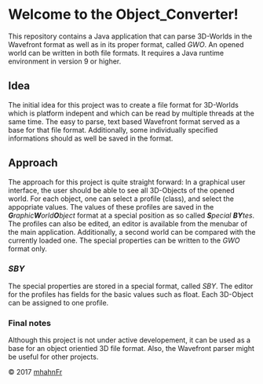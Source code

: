 # Welcome to the Object_Converter!
This repository contains a Java application that can parse 3D-Worlds in the
Wavefront format as well as in its proper format, called *GWO*. An opened world
can be written in both file formats. It requires a Java runtime environment in
version 9 or higher.

## Idea
The initial idea for this project was to create a file format for 3D-Worlds
which is platform indepent and which can be read by multiple threads at the
same time. The easy to parse, text based Wavefront format served as a base
for that file format. Additionally, some individually specified informations
should as well be saved in the format.

## Approach
The approach for this project is quite straight forward: In a graphical user
interface, the user should be able to see all 3D-Objects of the opened world.
For each object, one can select a profile (class), and select the appopriate
values. The values of these profiles are saved in the
_**G**raphic**W**orld**O**bject_ format at a special position as so called
_**S**pecial **BY**tes_. The profiles can also be edited, an editor is
available from the menubar of the main application. Additionally, a second
world can be compared with the currently loaded one. The special properties
can be written to the *GWO* format only.

### *SBY*
The special properties are stored in a special format, called *SBY*. The editor
for the profiles has fields for the basic values such as float. Each 3D-Object
can be assigned to one profile.

### Final notes
Although this project is not under active developement, it can be used as a
base for an object orientied 3D file format. Also, the Wavefront parser might
be useful for other projects.

© 2017 [mhahnFr](https://www.github.com/mhahnFr)
